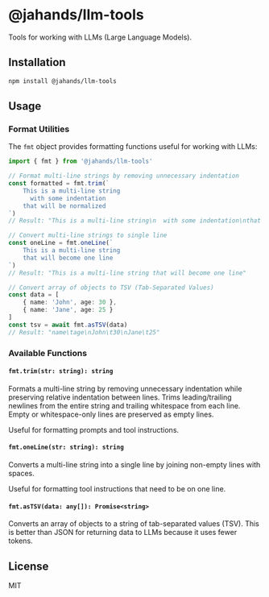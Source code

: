 # @jahands/llm-tools

Tools for working with LLMs (Large Language Models).

## Installation

```bash
npm install @jahands/llm-tools
```

## Usage

### Format Utilities

The `fmt` object provides formatting functions useful for working with LLMs:

```typescript
import { fmt } from '@jahands/llm-tools'

// Format multi-line strings by removing unnecessary indentation
const formatted = fmt.trim(`
    This is a multi-line string
      with some indentation
    that will be normalized
`)
// Result: "This is a multi-line string\n  with some indentation\nthat will be normalized"

// Convert multi-line strings to single line
const oneLine = fmt.oneLine(`
    This is a multi-line string
    that will become one line
`)
// Result: "This is a multi-line string that will become one line"

// Convert array of objects to TSV (Tab-Separated Values)
const data = [
    { name: 'John', age: 30 },
    { name: 'Jane', age: 25 }
]
const tsv = await fmt.asTSV(data)
// Result: "name\tage\nJohn\t30\nJane\t25"
```

### Available Functions

#### `fmt.trim(str: string): string`

Formats a multi-line string by removing unnecessary indentation while preserving relative indentation between lines. Trims leading/trailing newlines from the entire string and trailing whitespace from each line. Empty or whitespace-only lines are preserved as empty lines.

Useful for formatting prompts and tool instructions.

#### `fmt.oneLine(str: string): string`

Converts a multi-line string into a single line by joining non-empty lines with spaces.

Useful for formatting tool instructions that need to be on one line.

#### `fmt.asTSV(data: any[]): Promise<string>`

Converts an array of objects to a string of tab-separated values (TSV). This is better than JSON for returning data to LLMs because it uses fewer tokens.

## License

MIT
